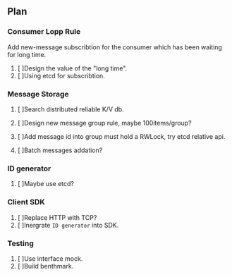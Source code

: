 ## Plan

### Consumer Lopp Rule

Add new-message subscribtion for the consumer which has been waiting for long time.
  1. [ ]Design the value of the "long time".
  2. [ ]Using etcd for subscribtion.

### Message Storage

1. [ ]Search distributed reliable K/V db.

1. [ ]Design new message group rule, maybe 100items/group?

1. [ ]Add message id into group must hold a RWLock, try etcd relative api.

1. [ ]Batch messages addation?

### ID generator

1. [ ]Maybe use etcd?


### Client SDK

1. [ ]Replace HTTP with TCP? 
2. [ ]Inergrate `ID generator` into SDK.

### Testing

1. [ ]Use interface mock.
2. [ ]Build benthmark.
